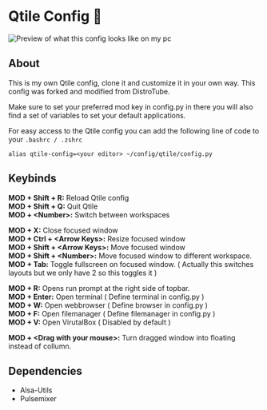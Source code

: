 # Qtile Config 🔧
![Preview of what this config looks like on my pc](https://imgur.com/A5uXyj9.jpg)
## About
This is my own Qtile config, clone it and customize it in your own way. This config was forked and modified from DistroTube. 

Make sure to set your preferred mod key in config.py in there you will also find a set of variables to set your default applications.

For easy access to the Qtile config you can add the following line of code to your `.bashrc / .zshrc`

    alias qtile-config=<your editor> ~/config/qtile/config.py


## Keybinds
**MOD + Shift + R:** Reload Qtile config  
**MOD + Shift + Q:** Quit Qtile  
**MOD + \<Number>:** Switch between workspaces  

**MOD + X:** Close focused window  
**MOD + Ctrl + \<Arrow Keys>:** Resize focused window  
**MOD + Shift + \<Arrow Keys>:** Move focused window  
**MOD + Shift + \<Number>:** Move focused window to different workspace.  
**MOD + Tab:** Toggle fullscreen on focused window. ( Actually this switches layouts but we only have 2 so this toggles it )  

**MOD + R:** Opens run prompt at the right side of topbar.   
**MOD + Enter:** Open terminal ( Define terminal in config.py )  
**MOD + W:** Open webbrowser ( Define browser in config.py )  
**MOD + F:** Open filemanager ( Define filemanager in config.py )  
**MOD +  V:** Open VirutalBox ( Disabled by default )

**MOD + \<Drag with your mouse>:** Turn dragged window into floating instead of collumn.



## Dependencies  

 - Alsa-Utils  
 - Pulsemixer  
